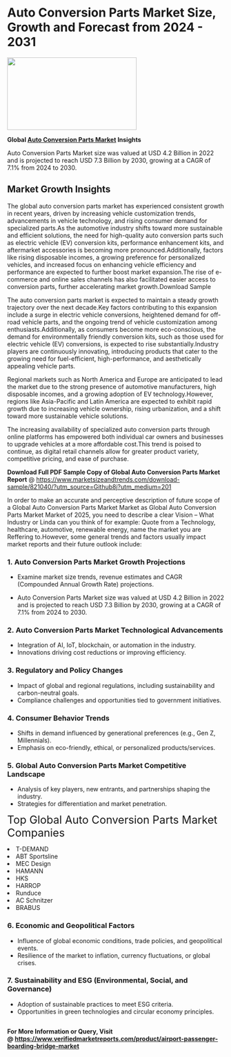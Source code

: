 <H1>Auto Conversion Parts Market Size, Growth and Forecast from 2024 - 2031</H1><img class="aligncenter size-medium wp-image-584254" src="https://thirdeyenews.in/wp-content/uploads/2024/09/Global-Market-Research-300x168.jpeg" alt="" width="300" height="168" /><p><strong>Global&nbsp;<a href="https://www.marketsizeandtrends.com/download-sample/821040/?utm_source=Github8j?utm_medium=201">Auto Conversion Parts Market</a> Insights</strong></p><p>Auto Conversion Parts Market size was valued at USD 4.2 Billion in 2022 and is projected to reach USD 7.3 Billion by 2030, growing at a CAGR of 7.1% from 2024 to 2030.</p><p><h2>Market Growth Insights</h2> The global auto conversion parts market has experienced consistent growth in recent years, driven by increasing vehicle customization trends, advancements in vehicle technology, and rising consumer demand for specialized parts.As the automotive industry shifts toward more sustainable and efficient solutions, the need for high-quality auto conversion parts such as electric vehicle (EV) conversion kits, performance enhancement kits, and aftermarket accessories is becoming more pronounced.Additionally, factors like rising disposable incomes, a growing preference for personalized vehicles, and increased focus on enhancing vehicle efficiency and performance are expected to further boost market expansion.The rise of e-commerce and online sales channels has also facilitated easier access to conversion parts, further accelerating market growth.Download Sample <p>The auto conversion parts market is expected to maintain a steady growth trajectory over the next decade.Key factors contributing to this expansion include a surge in electric vehicle conversions, heightened demand for off-road vehicle parts, and the ongoing trend of vehicle customization among enthusiasts.Additionally, as consumers become more eco-conscious, the demand for environmentally friendly conversion kits, such as those used for electric vehicle (EV) conversions, is expected to rise substantially.Industry players are continuously innovating, introducing products that cater to the growing need for fuel-efficient, high-performance, and aesthetically appealing vehicle parts.</p> <p>Regional markets such as North America and Europe are anticipated to lead the market due to the strong presence of automotive manufacturers, high disposable incomes, and a growing adoption of EV technology.However, regions like Asia-Pacific and Latin America are expected to exhibit rapid growth due to increasing vehicle ownership, rising urbanization, and a shift toward more sustainable vehicle solutions.</p> <p>The increasing availability of specialized auto conversion parts through online platforms has empowered both individual car owners and businesses to upgrade vehicles at a more affordable cost.This trend is poised to continue, as digital retail channels allow for greater product variety, competitive pricing, and ease of purchase.</p> </p><p><span class=""><strong>Download Full PDF Sample Copy of Global Auto Conversion Parts Market Report</strong> @ <a href="https://www.marketsizeandtrends.com/download-sample/821040/?utm_source=Github8j?utm_medium=201" target="_blank">https://www.marketsizeandtrends.com/download-sample/821040/?utm_source=Github8j?utm_medium=201</a></span></p><p>In order to make an accurate and perceptive description of future scope of a Global&nbsp;Auto Conversion Parts Market Market as Global&nbsp;Auto Conversion Parts Market Market of 2025, you need to describe a clear Vision &ndash; What Industry or Linda can you think of for example: Quote from a Technology, healthcare, automotive, renewable energy, name the market you are Reffering to.However, some general trends and factors usually impact market reports and their future outlook include:</p><h3>1.&nbsp;<strong>Auto Conversion Parts Market Growth Projections</strong></h3><ul><li>Examine market size trends, revenue estimates and CAGR (Compounded Annual Growth Rate) projections.</li><li><p>Auto Conversion Parts Market size was valued at USD 4.2 Billion in 2022 and is projected to reach USD 7.3 Billion by 2030, growing at a CAGR of 7.1% from 2024 to 2030.</p></li></ul><h3>2.&nbsp;<strong>Auto Conversion Parts Market Technological Advancements</strong></h3><ul><li>Integration of AI, IoT, blockchain, or automation in the industry.</li><li>Innovations driving cost reductions or improving efficiency.</li></ul><h3>3.&nbsp;<strong>Regulatory and Policy Changes</strong></h3><ul><li>Impact of global and regional regulations, including sustainability and carbon-neutral goals.</li><li>Compliance challenges and opportunities tied to government initiatives.</li></ul><h3>4.&nbsp;<strong>Consumer Behavior Trends</strong></h3><ul><li>Shifts in demand influenced by generational preferences (e.g., Gen Z, Millennials).</li><li>Emphasis on eco-friendly, ethical, or personalized products/services.</li></ul><h3>5.&nbsp;<strong>Global Auto Conversion Parts Market Competitive Landscape</strong></h3><ul><li>Analysis of key players, new entrants, and partnerships shaping the industry.</li><li>Strategies for differentiation and market penetration.</li></ul><p data-pm-slice="1 1 []"><span style="color: inherit; font-family: inherit; font-size: 25px;">Top Global Auto Conversion Parts Market Companies</span></p><div class="" data-test-id=""><p><li>T-DEMAND</li><li> ABT Sportsline</li><li> MEC Design</li><li> HAMANN</li><li> HKS</li><li> HARROP</li><li> Runduce</li><li> AC Schnitzer</li><li> BRABUS</li></p></div><h3>6.&nbsp;<strong>Economic and Geopolitical Factors</strong></h3><ul><li>Influence of global economic conditions, trade policies, and geopolitical events.</li><li>Resilience of the market to inflation, currency fluctuations, or global crises.</li></ul><h3>7.&nbsp;<strong>Sustainability and ESG (Environmental, Social, and Governance)</strong></h3><ul><li>Adoption of sustainable practices to meet ESG criteria.</li><li>Opportunities in green technologies and circular economy principles.</li></ul><h2><strong style="font-size: 14px;">For More Information or Query, Visit @&nbsp;</strong><a style="background-color: #ffffff; font-size: 14px;" href="https://www.marketsizeandtrends.com/report/auto-conversion-parts-market/" target="_blank">https://www.verifiedmarketreports.com/product/airport-passenger-boarding-bridge-market</a></h2>